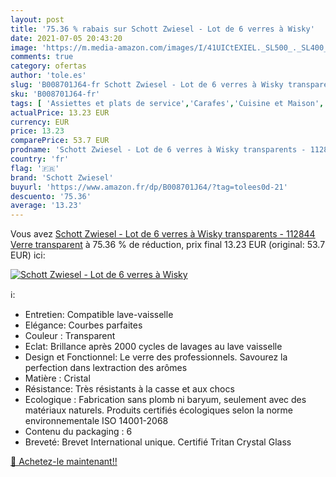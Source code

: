 ```yaml
---
layout: post
title: '75.36 % rabais sur Schott Zwiesel - Lot de 6 verres à Wisky'
date: 2021-07-05 20:43:20
image: 'https://m.media-amazon.com/images/I/41UICtEXIEL._SL500_._SL400_.jpg'
comments: true
category: ofertas
author: 'tole.es'
slug: 'B008701J64-fr Schott Zwiesel - Lot de 6 verres à Wisky transparents -...'
sku: 'B008701J64-fr'
tags: [ 'Assiettes et plats de service','Carafes','Cuisine et Maison','Pichets, carafes et carafes à décanter','Vaisselle et arts de la table','Vaisselle et plats de service','schott zwiesel', ]
actualPrice: 13.23 EUR
currency: EUR
price: 13.23
comparePrice: 53.7 EUR
prodname: 'Schott Zwiesel - Lot de 6 verres à Wisky transparents - 112844  Verre  transparent'
country: 'fr'
flag: '🇫🇷'
brand: 'Schott Zwiesel'
buyurl: 'https://www.amazon.fr/dp/B008701J64/?tag=tolees0d-21'
descuento: '75.36'
average: '13.23'
---
```


Vous avez [Schott Zwiesel - Lot de 6 verres à Wisky transparents - 112844  Verre  transparent](https://www.amazon.fr/dp/B008701J64/?tag=tolees0d-21)  à  75.36 % de réduction, prix final  13.23 EUR (original: 53.7 EUR) ici:

[![Schott Zwiesel - Lot de 6 verres à Wisky](https://m.media-amazon.com/images/I/41UICtEXIEL._SL500_._SL400_.jpg)](https://www.amazon.fr/dp/B008701J64/?tag=tolees0d-21)

ℹ️:

- Entretien: Compatible lave-vaisselle
- Elégance: Courbes parfaites
- Couleur : Transparent
- Eclat: Brillance après 2000 cycles de lavages au lave vaisselle
- Design et Fonctionnel: Le verre des professionnels. Savourez la perfection dans lextraction des arômes
- Matière : Cristal
- Résistance: Très résistants à la casse et aux chocs
- Ecologique : Fabrication sans plomb ni baryum, seulement avec des matériaux naturels. Produits certifiés écologiques selon la norme environnementale ISO 14001-2068
- Contenu du packaging : 6
- Breveté: Brevet International unique. Certifié Tritan Crystal Glass

[🛒 Achetez-le maintenant!!](https://www.amazon.fr/dp/B008701J64/?tag=tolees0d-21)
